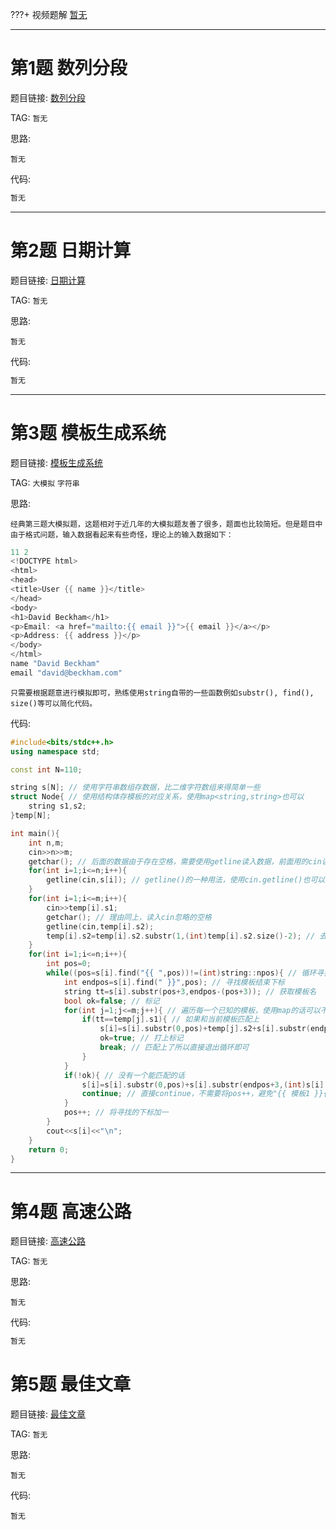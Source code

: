 ???+ 视频题解
    [暂无]()

- - - - - -

# 第1题 数列分段

题目链接: [数列分段](http://118.190.20.162/view.page?gpid=T32)

TAG: `暂无`

思路:

`暂无`

代码:

```cpp
暂无
```

- - - - - -

# 第2题 日期计算

题目链接: [日期计算](http://118.190.20.162/view.page?gpid=T31)

TAG: `暂无`

思路:

`暂无`

代码:

```cpp
暂无
```

- - - - - -

# 第3题 模板生成系统

题目链接: [模板生成系统](http://118.190.20.162/view.page?gpid=T30)

TAG: `大模拟` `字符串`

思路:

`经典第三题大模拟题，这题相对于近几年的大模拟题友善了很多，题面也比较简短。但是题目中由于格式问题，输入数据看起来有些奇怪，理论上的输入数据如下：`

```cpp
11 2
<!DOCTYPE html>
<html>
<head>
<title>User {{ name }}</title>
</head>
<body>
<h1>David Beckham</h1>
<p>Email: <a href="mailto:{{ email }}">{{ email }}</a></p>
<p>Address: {{ address }}</p>
</body>
</html>
name "David Beckham"
email "david@beckham.com"
```

`只需要根据题意进行模拟即可，熟练使用string自带的一些函数例如substr(), find(), size()等可以简化代码。`

代码:

```cpp
#include<bits/stdc++.h>
using namespace std;

const int N=110;

string s[N]; // 使用字符串数组存数据，比二维字符数组来得简单一些
struct Node{ // 使用结构体存模板的对应关系，使用map<string,string>也可以
    string s1,s2;
}temp[N];

int main(){
    int n,m;
    cin>>n>>m;
    getchar(); // 后面的数据由于存在空格，需要使用getline读入数据，前面用的cin读入，会忽略空格和换行，因此这里需要使用getchar()读入上一行cin读入时忽略的换行符
    for(int i=1;i<=n;i++){
        getline(cin,s[i]); // getline()的一种用法，使用cin.getline()也可以
    }
    for(int i=1;i<=m;i++){
        cin>>temp[i].s1;
        getchar(); // 理由同上，读入cin忽略的空格
        getline(cin,temp[i].s2);
        temp[i].s2=temp[i].s2.substr(1,(int)temp[i].s2.size()-2); // 去除模板首尾的""
    }
    for(int i=1;i<=n;i++){
        int pos=0;
        while((pos=s[i].find("{{ ",pos))!=(int)string::npos){ // 循环寻找可替换的模板开始下标
            int endpos=s[i].find(" }}",pos); // 寻找模板结束下标
            string tt=s[i].substr(pos+3,endpos-(pos+3)); // 获取模板名
            bool ok=false; // 标记
            for(int j=1;j<=m;j++){ // 遍历每一个已知的模板，使用map的话可以不需要循环
                if(tt==temp[j].s1){ // 如果和当前模板匹配上
                    s[i]=s[i].substr(0,pos)+temp[j].s2+s[i].substr(endpos+3,(int)s[i].size()-(endpos+3)); // 替换
                    ok=true; // 打上标记
                    break; // 匹配上了所以直接退出循环即可
                }
            }
            if(!ok){ // 没有一个能匹配的话
                s[i]=s[i].substr(0,pos)+s[i].substr(endpos+3,(int)s[i].size()-(endpos+3));
                continue; // 直接continue，不需要将pos++，避免"{{ 模板1 }}{{ 模板2 }}"这种情况。但官网的数据没有这种情况，不写也能过，很离谱
            }
            pos++; // 将寻找的下标加一
        }
        cout<<s[i]<<"\n";
    }
    return 0;
}
```

- - - - - -

# 第4题 高速公路

题目链接: [高速公路](http://118.190.20.162/view.page?gpid=T29)

TAG: `暂无`

思路:

`暂无`

代码:

```cpp
暂无
```

# 第5题 最佳文章

题目链接: [最佳文章](http://118.190.20.162/view.page?gpid=T28)

TAG: `暂无`

思路:

`暂无`

代码:

```???+ 视频题解
暂无
```